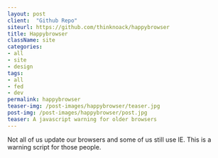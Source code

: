 ```yaml
---
layout: post
client:  "Github Repo"
siteurl: https://github.com/thinknoack/happybrowser
title: Happybrowser 
className: site
categories: 
- all
- site
- design
tags:
- all
- fed
- dev
permalink: happybrowser
teaser-img: /post-images/happybrowser/teaser.jpg
post-img: /post-images/happybrowser/post.jpg
teaser: A javascript warning for older browsers 
---
```

Not all of us update our browsers and some of us still use IE. This is a warning script for those people.